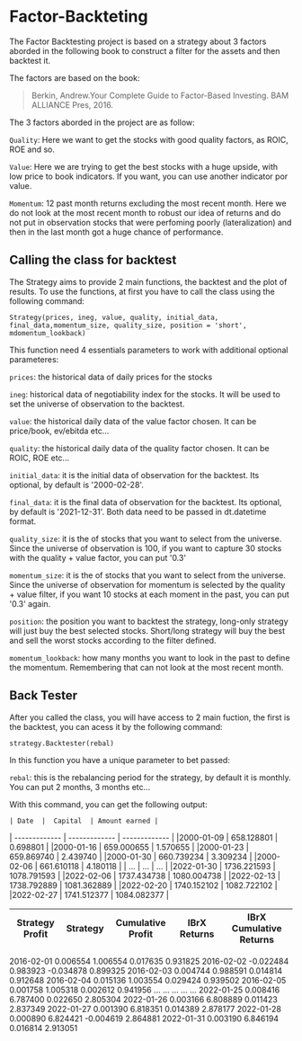 # Factor-Backteting

The Factor Backtesting project is based on a strategy about 3 factors aborded in the following book to construct a filter for the assets and then backtest it.

The factors are based on the book:
> Berkin, Andrew.Your Complete Guide to Factor-Based Investing. BAM ALLIANCE Pres, 2016.

The 3 factors aborded in the project are as follow: 
  
  `Quality`: Here we want to get the stocks with good quality factors, as ROIC, ROE and so.
  
  `Value`: Here we are trying to get the best stocks with a huge upside, with low price to book indicators. If you want, you can use another indicator por value.
  
  `Momentum`: 12 past month returns excluding the most recent month. Here we do not look at the most recent month to robust our idea of returns and do not put in observation stocks that were perfoming poorly (lateralization) and then in the last month got a huge chance of performance.

## Calling the class for backtest

The Strategy aims to provide 2 main functions, the backtest and the plot of results. To use the functions, at first you have to call the class using the following command:

  `Strategy(prices, ineg, value, quality, initial_data, final_data,momentum_size, quality_size, position = 'short', mdomentum_lookback)`
 
 This function need 4 essentials parameters to work with additional optional parameteres:

  `prices`: the historical data of daily prices for the stocks
 
  `ineg`: historical data of negotiability index for the stocks. It will be used to set the universe of observation to the backtest.
  
  `value`: the historical daily data of the value factor chosen. It can be price/book, ev/ebitda etc...
  
  `quality`: the historical daily data of the quality factor chosen. It can be ROIC, ROE etc...
 
  `initial_data`: it is the initial data of observation for the backtest. Its optional, by default is '2000-02-28'.
  
   `final_data`: it is the final data of observation for the backtest. Its optional, by default is '2021-12-31'. Both data need to be passed in dt.datetime format.
   
   `quality_size`: it is the of stocks that you want to select from the universe. Since the universe of observation is 100, if you want to capture 30 stocks with the quality + value factor, you can put '0.3'
   
   `momentum_size`: it is the of stocks that you want to select from the universe. Since the universe of observation for momentum is selected by the quality + value filter, if you want 10 stocks at each moment in the past, you can put '0.3' again. 
   
   `position`: the position you want to backtest the strategy, long-only strategy will just buy the best selected stocks. Short/long strategy will buy the best and sell the worst stocks according to the filter defined.
   
   `momentum_lookback`: how many months you want to look in the past to define the momentum. Remembering that can not look at the most recent month. 
   
## Back Tester

After you called the class, you will have access to 2 main fuction, the first is the backtest, you can acess it by the following command:

   `strategy.Backtester(rebal)`
   
   In this function you have a unique parameter to bet passed:
   
   `rebal`: this is the rebalancing period for the strategy, by default it is monthly. You can put 2 months, 3 months etc...
   
   With this command, you can get the following output:
   
   
    | Date  |  Capital  | Amount earned |
| ------------- | ------------- | ------------- |
|2000-01-09 |	658.128801 |	0.698801 |
|2000-01-16 |	659.000655 |	1.570655 |
|2000-01-23 |	659.869740 |	2.439740 |
|2000-01-30 |	660.739234 |	3.309234 |
|2000-02-06 |	661.610118 |	4.180118 |
| ... | ... | ... |
|2022-01-30 |	1736.221593 |	1078.791593 |
|2022-02-06 |	1737.434738 |	1080.004738 |
|2022-02-13 |	1738.792889 |	1081.362889 |
|2022-02-20 |	1740.152102 |	1082.722102 |
|2022-02-27 |	1741.512377 |	1084.082377 |

|Strategy Profit |	Strategy | Cumulative Profit |	IBrX Returns |	IBrX Cumulative Returns |
| -------------  | ------------- | ------------- | ------------- | ------------------------ | 
2016-02-01	0.006554	1.006554	0.017635	0.931825
2016-02-02	-0.022484	0.983923	-0.034878	0.899325
2016-02-03	0.004744	0.988591	0.014814	0.912648
2016-02-04	0.015136	1.003554	0.029424	0.939502
2016-02-05	0.001758	1.005318	0.002612	0.941956
...	...	...	...	...
2022-01-25	0.008416	6.787400	0.022650	2.805304
2022-01-26	0.003166	6.808889	0.011423	2.837349
2022-01-27	0.001390	6.818351	0.014389	2.878177
2022-01-28	0.000890	6.824421	-0.004619	2.864881
2022-01-31	0.003190	6.846194	0.016814	2.913051
   
   
   
   
   
